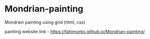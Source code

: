 # Mondrian-painting
Mondrain painting using grid (html, css)

painting website link - https://fahimorko.github.io/Mondrian-painting/
